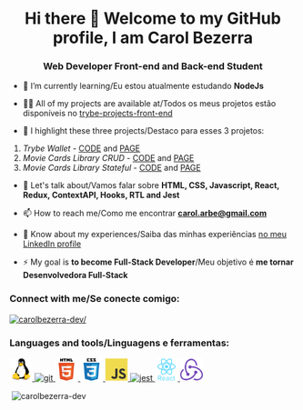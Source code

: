 <h1 align="center">Hi there 👋 Welcome to my GitHub profile, I am Carol Bezerra</h1>
<h3 align="center">Web Developer Front-end and Back-end Student</h3>

- 🌱 I’m currently learning/Eu estou atualmente estudando **NodeJs**

- 👨‍💻 All of my projects are available at/Todos os meus projetos estão disponíveis no [trybe-projects-front-end](https://github.com/carolbezerra-dev/trybe-projects-front-end)

- 🔭 I highlight these three projects/Destaco para esses 3 projetos:
1) _Trybe Wallet_ - [CODE](https://github.com/carolbezerra-dev/trybe-projects-front-end/tree/main/2.FrontEnd/16.Redux) and [PAGE](https://trybewallet-kappa.vercel.app/)
2) _Movie Cards Library CRUD_ - [CODE](https://github.com/carolbezerra-dev/trybe-projects-front-end/tree/2.Front-end/2.FrontEnd/13.React-Router) and [PAGE](https://moviecards-library-crud.vercel.app/)
3) _Movie Cards Library Stateful_ - [CODE](https://github.com/carolbezerra-dev/trybe-projects-front-end/tree/2.Front-end/2.FrontEnd/12.Forms-React) and [PAGE](https://moviecards-library-stateful.vercel.app/)

- 💬 Let's talk about/Vamos falar sobre **HTML, CSS, Javascript, React, Redux, ContextAPI, Hooks, RTL and Jest**

- 📫 How to reach me/Como me encontrar **carol.arbe@gmail.com**

- 📄 Know about my experiences/Saiba das minhas experiências [no meu LinkedIn profile](https://www.linkedin.com/in/carolbezerra-dev/)

- ⚡ My goal is **to become Full-Stack Developer**/Meu objetivo é **me tornar Desenvolvedora Full-Stack**

<h3 align="left">Connect with me/Se conecte comigo:</h3>
<p align="left">
<a href="https://linkedin.com/in/carolbezerra-dev/" target="blank"><img align="center" src="https://cdn.jsdelivr.net/npm/simple-icons@3.0.1/icons/linkedin.svg" alt="carolbezerra-dev/" height="30" width="40" /></a>
</p>

<h3 align="left">Languages and tools/Linguagens e ferramentas:</h3>
<p align="left">
  <a href="https://www.linux.org/" target="_blank"> <img src="https://raw.githubusercontent.com/devicons/devicon/master/icons/linux/linux-original.svg" alt="linux" width="40" height="40"/> </a>
  <a href="https://git-scm.com/" target="_blank"> <img src="https://www.vectorlogo.zone/logos/git-scm/git-scm-icon.svg" alt="git" width="40" height="40"/> </a>
  <a href="https://www.w3.org/html/" target="_blank"> <img src="https://raw.githubusercontent.com/devicons/devicon/master/icons/html5/html5-original-wordmark.svg" alt="html5" width="40" height="40"/> </a>
  <a href="https://www.w3schools.com/css/" target="_blank"> <img src="https://raw.githubusercontent.com/devicons/devicon/master/icons/css3/css3-original-wordmark.svg" alt="css3" width="40" height="40"/> </a>
  <a href="https://developer.mozilla.org/en-US/docs/Web/JavaScript" target="_blank"> <img src="https://raw.githubusercontent.com/devicons/devicon/master/icons/javascript/javascript-original.svg" alt="javascript" width="40" height="40"/> </a>
  <a href="https://jestjs.io" target="_blank"> <img src="https://www.vectorlogo.zone/logos/jestjsio/jestjsio-icon.svg" alt="jest" width="40" height="40"/> </a>
  <a href="https://reactjs.org/" target="_blank"> <img src="https://raw.githubusercontent.com/devicons/devicon/master/icons/react/react-original-wordmark.svg" alt="react" width="40" height="40"/> </a>
  <a href="https://redux.js.org" target="_blank"> <img src="https://raw.githubusercontent.com/devicons/devicon/master/icons/redux/redux-original.svg" alt="redux" width="40" height="40"/> </a>
</p>

<p>&nbsp;<img align="center" src="https://github-readme-stats.vercel.app/api?username=carolbezerra-dev&show_icons=true&locale=en" alt="carolbezerra-dev" /></p>

